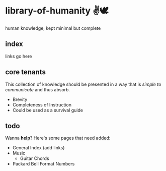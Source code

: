 # library-of-humanity ✌🕊
human knowledge, kept minimal but complete


## index
links go here


## core tenants
This collection of knowledge should be presented in a way that is *simple to communicate* and thus absorb.

- Brevity
- Completeness of Instruction
- Could be used as a survival guide


## todo
Wanna **help**?
Here's some pages that need added:

- General Index (add links)
- Music
    - Guitar Chords
- Packard Bell Format Numbers
